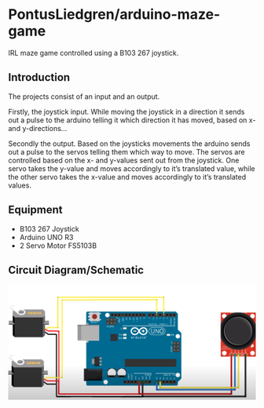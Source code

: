 # PontusLiedgren/arduino-maze-game

IRL maze game controlled using a B103 267 joystick. 

## Introduction

The projects consist of an input and an output.

Firstly, the joystick input. While moving the joystick in a direction it sends out a pulse to the arduino telling it which direction it has moved, based on x- and y-directions…

Secondly the output. Based on the joysticks movements the arduino sends out a pulse to the servos telling them which way to move. The servos are controlled based on the x- and y-values sent out from the joystick. One servo takes the y-value and moves accordingly to it’s translated value, while the other servo takes the x-value and moves accordingly to it’s translated values. 

## Equipment

- B103 267 Joystick
- Arduino UNO R3 
- 2 Servo Motor FS5103B

## Circuit Diagram/Schematic

![Schematic](docs/schematic.png)